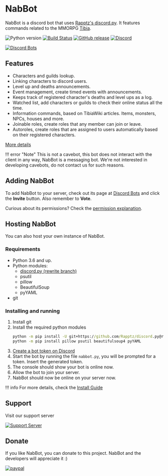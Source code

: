 # NabBot
NabBot is a discord bot that uses [Rapptz's discord.py](https://github.com/Rapptz/discord.py). 
It features commands related to the MMORPG [Tibia](http://www.tibia.com/abouttibia/?subtopic=whatistibia).

![Python version](https://img.shields.io/badge/python-3.6-yellow.svg)
[![Build Status](https://travis-ci.org/Galarzaa90/NabBot.svg)](https://travis-ci.org/Galarzaa90/NabBot)
[![GitHub release](https://img.shields.io/github/release/Galarzaa90/NabBot.svg)](https://github.com/Galarzaa90/NabBot/releases)
[![Discord](https://img.shields.io/discord/441991938200305674.svg)](https://discord.gg/NmDvhpY)

[![Discord Bots](https://discordbots.org/api/widget/178966653982212096.svg)](https://discordbots.org/bot/178966653982212096)


## Features
- Characters and guilds lookup.
- Linking characters to discord users.
- Level up and deaths announcements.
- Event management, create timed events with announcements.
- Keeps track of registered character's deaths and level ups as a log.
- Watched list, add characters or guilds to check their online status all the time.
- Information commands, based on TibiaWiki articles. Items, monsters, NPCs, houses and more.
- Joinable roles, create roles that any member can join or leave.
- Autoroles, create roles that are assigned to users automatically based on their registered characters.

[More details](features/index.md)

!!! error "Note"
     This is not a cavebot, this bot does not interact with the client in any way, NabBot is a messaging bot. We're not interested in developing cavebots, do not contact us for such reasons.

## Adding NabBot
To add NabBot to your server, check out its page at [Discord Bots](https://discordbots.org/bot/178966653982212096)
and click the **Invite** button. Also remember to **Vote**.
 
Curious about its permissions? Check the [permission explanation](permissions.md).
 
## Hosting NabBot
You can also host your own instance of NabBot.

### Requirements
- Python 3.6 and up.
- Python modules:
    - [discord.py (rewrite branch)](https://github.com/Rapptz/discord.py/tree/rewrite)
    - psutil
    - pillow
    - BeautifulSoup
    - pyYAML
- git
 
### Installing and running
1. Install git
1. Install the required python modules
    ```bat
    python -m pip install -U git+https://github.com/Rapptz/discord.py@rewrite
    python -m pip install pillow psutil beautifulsoup4 pyYAML
    ```
1. [Create a bot token on Discord](https://discordapp.com/developers/applications/me)
1. Start the bot by running the file `nabbot.py`, you will be prompted for a token. Insert the generated token.
1. The console should show your bot is online now.
1. Allow the bot to join your server.
1. NabBot should now be online on your server now.

!!! info
    For more details, check the [Install Guide](install.md)


## Support
Visit our support server

[![Support Server](https://discordapp.com/api/guilds/441991938200305674/embed.png)](https://discord.gg/NmDvhpY)

## Donate
If you like NabBot, you can donate to this project. NabBot and the developers will appreciate it :)


[![paypal](https://www.paypalobjects.com/en_US/i/btn/btn_donate_LG.gif)](https://www.paypal.com/cgi-bin/webscr?cmd=_s-xclick&hosted_button_id=B33DCPZ9D3GMJ)